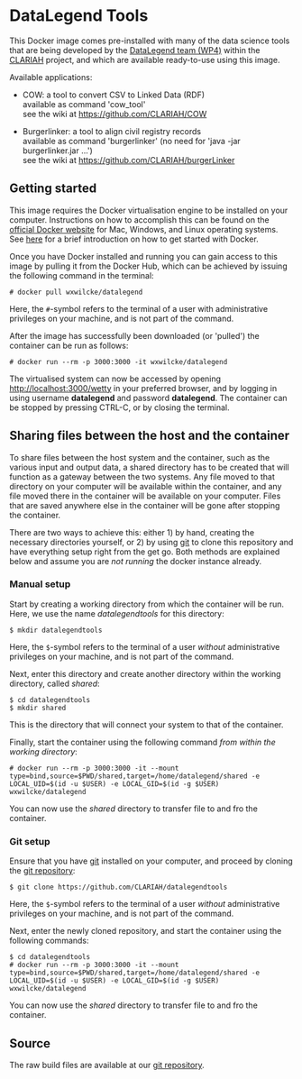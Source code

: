 # DataLegend Tools

This Docker image comes pre-installed with many of the data science tools that are being developed by the [DataLegend team (WP4)](https://www.datalegend.net) within the [CLARIAH](https://www.clariah.nl) project, and which are available ready-to-use using this image.

Available applications:

- COW:           a tool to convert CSV to Linked Data (RDF)  
                 available as command 'cow_tool'  
                 see the wiki at <https://github.com/CLARIAH/COW>

- Burgerlinker:  a tool to align civil registry records  
                 available as command 'burgerlinker' (no need for 'java -jar burgerlinker.jar ...')  
                 see the wiki at <https://github.com/CLARIAH/burgerLinker>

## Getting started

This image requires the Docker virtualisation engine to be installed on your computer. Instructions on how to accomplish this can be found on the [official Docker website](https://docs.docker.com/get-docker) for Mac, Windows, and Linux operating systems. See [here](https://docs.docker.com/get-started/) for a brief introduction on how to get started with Docker.

Once you have Docker installed and running you can gain access to this image by pulling it from the Docker Hub, which can be achieved by issuing the following command in the terminal:

    # docker pull wxwilcke/datalegend

Here, the `#`-symbol refers to the terminal of a user with administrative privileges on your machine, and is not part of the command.

After the image has successfully been downloaded (or 'pulled') the container can be run as follows:

    # docker run --rm -p 3000:3000 -it wxwilcke/datalegend

The virtualised system can now be accessed by opening <http://localhost:3000/wetty> in your preferred browser, and by logging in using username **datalegend** and password **datalegend**. The container can be stopped by pressing CTRL-C, or by closing the terminal.

## Sharing files between the host and the container

To share files between the host system and the container, such as the various input and output data, a shared directory has to be created that will function as a gateway between the two systems. Any file moved to that directory on your computer will be available within the container, and any file moved there in the container will be available on your computer. Files that are saved anywhere else in the container will be gone after stopping the container.

There are two ways to achieve this: either 1) by hand, creating the necessary directories yourself, or 2) by using [git](https://git-scm.com/downloads) to clone this repository and have everything setup right from the get go. Both methods are explained below and assume you are *not running* the docker instance already.

### Manual setup

Start by creating a working directory from which the container will be run. Here, we use the name *datalegendtools* for this directory:

    $ mkdir datalegendtools

Here, the `$`-symbol refers to the terminal of a user *without* administrative privileges on your machine, and is not part of the command.

Next, enter this directory and create another directory within the working directory, called *shared*:

    $ cd datalegendtools
    $ mkdir shared

This is the directory that will connect your system to that of the container.

Finally, start the container using the following command *from within the working directory*:

    # docker run --rm -p 3000:3000 -it --mount type=bind,source=$PWD/shared,target=/home/datalegend/shared -e LOCAL_UID=$(id -u $USER) -e LOCAL_GID=$(id -g $USER) wxwilcke/datalegend

You can now use the *shared* directory to transfer file to and fro the container.

### Git setup

Ensure that you have [git](https://git-scm.com/downloads) installed on your computer, and proceed by cloning the [git repository](https://github.com/CLARIAH/datalegendtools):

    $ git clone https://github.com/CLARIAH/datalegendtools

Here, the `$`-symbol refers to the terminal of a user *without* administrative privileges on your machine, and is not part of the command.

Next, enter the newly cloned repository, and start the container using the following commands:

    $ cd datalegendtools
    # docker run --rm -p 3000:3000 -it --mount type=bind,source=$PWD/shared,target=/home/datalegend/shared -e LOCAL_UID=$(id -u $USER) -e LOCAL_GID=$(id -g $USER) wxwilcke/datalegend

You can now use the *shared* directory to transfer file to and fro the container.

## Source

The raw build files are available at our [git repository](https://github.com/CLARIAH/datalegendtools).
